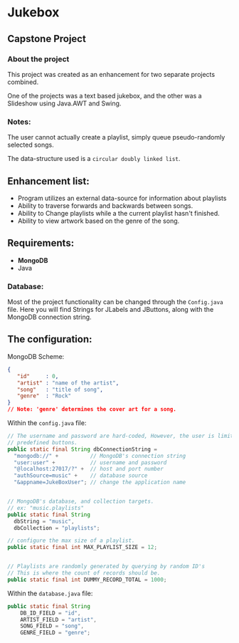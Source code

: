 # Jukebox

## Capstone Project

### About the project

This project was created as an enhancement for two separate projects combined.

One of the projects was a text based jukebox, and the other was a Slideshow using Java.AWT and Swing.

### Notes:

The user cannot actually create a playlist, simply queue pseudo-randomly selected songs.

The data-structure used is a `circular doubly linked list`.

## Enhancement list:

- Program utilizes an external data-source for information about playlists
- Ability to traverse forwards and backwards between songs.
- Ability to Change playlists while a the current playlist hasn't finished.
- Ability to view artwork based on the genre of the song.

## Requirements:
- **MongoDB**
- Java


### Database:

Most of the project functionality can be changed through the `Config.java` file.
Here you will find Strings for JLabels and JButtons, along with the MongoDB
connection string.


## The configuration:


MongoDB Scheme:

```json
{
   "id"     : 0,
   "artist" : "name of the artist",
   "song"   : "title of song",
   "genre"  : "Rock"
}
// Note: 'genre' determines the cover art for a song.
```


Within the `config.java` file:

```java
// The username and password are hard-coded, However, the user is limited to
// predefined buttons.
public static final String dbConnectionString =
  "mongodb://" +          // MongoDB's connection string
  "user:user" +           // username and password
  "@localhost:27017/?" +  // host and port number
  "authSource=music" +    // database source
  "&appname=JukeBoxUser"; // change the application name


// MongoDB's database, and collection targets.
// ex: "music.playlists"
public static final String
  dbString = "music",
  dbCollection = "playlists";

// configure the max size of a playlist.
public static final int MAX_PLAYLIST_SIZE = 12;


// Playlists are randomly generated by querying by random ID's
// This is where the count of records should be.
public static final int DUMMY_RECORD_TOTAL = 1000;
```


Within the `database.java` file:

```java
public static final String
    DB_ID_FIELD = "id",
    ARTIST_FIELD = "artist",
    SONG_FIELD = "song",
    GENRE_FIELD = "genre";
```
